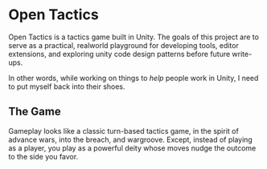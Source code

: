 # Open Tactics
Open Tactics is a tactics game built in Unity. The goals of this project are to serve as a practical, realworld playground for developing tools, editor extensions, and exploring unity code design patterns before future write-ups.

In other words, while working on things to *help* people work in Unity, I need to put myself back into their shoes.

## The Game

Gameplay looks like a classic turn-based tactics game, in the spirit of advance wars, into the breach, and wargroove. Except, instead of playing as a player, you play as a powerful deity whose moves nudge the outcome to the side you favor.
